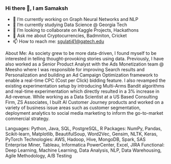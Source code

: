 ### Hi there 👋, I am Samaksh


- 🔭 I’m currently working on Graph Neural Networks and NLP
- 🌱 I’m currently studying Data Science @ Georgia Tech 
- 👯 I’m looking to collaborate on Kaggle Projects, Hackathons
- 💬 Ask me about Cryptocurrencies, Badmniton, Cricket 
- 📫 How to reach me: sgulati41@gatech.edu

About Me: 
As society grew to be more data-driven, I found myself to be interested in telling thought-provoking stories using data.  Previously, I have also worked as a Senior Product Analyst with the Ads Monetization team @ Meesho where I was responsible for improving Search results and Personalization and building an Ad Campaign Optimization framework to enable a real-time CPC (Cost per Click) bidding feature. I also revamped the existing experimentation setup by introducing Multi-Arms Bandit algorithms and real-time experimentation which directly resulted in a 3% increase in Ad-revenue. While working as a Data Scientist at a US Based Consulting Firm, ZS Associates, I built AI Customer Journey products and worked on a variety of business issue areas such as customer segmentation, deployment analytics to social media marketing to inform the go-to-market commercial strategy.

Languages: Python, Java, SQL, PostgreSQL, R
Packages: NumPy, Pandas, Scikit-learn, Matplotlib, BeautifulSoup, Word2Vec, Gensim, NLTK, Keras, PyTorch 
Technologies: AWS, Hadoop, Hive, MongoDB, Spark, SAS Enterprise Miner, Tableau, Informatica PowerCenter, Excel, JIRA
Functional: Deep Learning, Machine Learning, Data Analysis, NLP, Data Warehousing, Agile Methodology, A/B Testing

<!--
**samaksh97/samaksh97** is a ✨ _special_ ✨ repository because its `README.md` (this file) appears on your GitHub profile.

Here are some ideas to get you started:

- 🔭 I’m currently working on ...
- 🌱 I’m currently learning ...
- 👯 I’m looking to collaborate on ...
- 🤔 I’m looking for help with ...
- 💬 Ask me about ...
- 📫 How to reach me: ...
- 😄 Pronouns: ...
- ⚡ Fun fact: ...
-->

